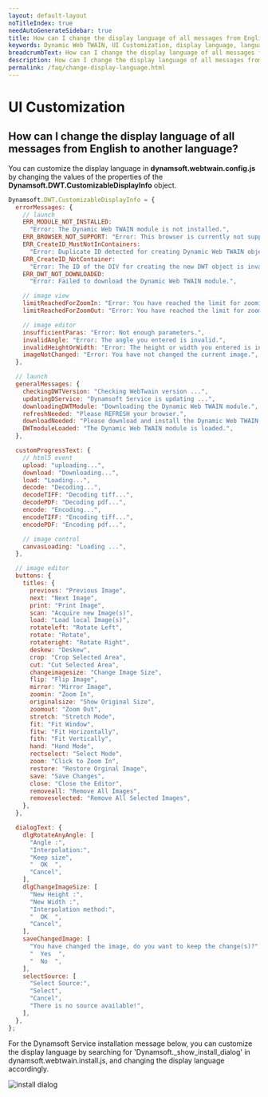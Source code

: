 ```yaml
---
layout: default-layout
noTitleIndex: true
needAutoGenerateSidebar: true
title: How can I change the display language of all messages from English to another language?
keywords: Dynamic Web TWAIN, UI Customization, display language, language
breadcrumbText: How can I change the display language of all messages from English to another language?
description: How can I change the display language of all messages from English to another language?
permalink: /faq/change-display-language.html
---
```


# UI Customization

## How can I change the display language of all messages from English to another language?

You can customize the display language in <strong>dynamsoft.webtwain.config.js</strong> by changing the values of the properties of the <strong>Dynamsoft.DWT.CustomizableDisplayInfo</strong> object.

```javascript
Dynamsoft.DWT.CustomizableDisplayInfo = {
  errorMessages: {
    // launch
    ERR_MODULE_NOT_INSTALLED:
      "Error: The Dynamic Web TWAIN module is not installed.",
    ERR_BROWSER_NOT_SUPPORT: "Error: This browser is currently not supported.",
    ERR_CreateID_MustNotInContainers:
      "Error: Duplicate ID detected for creating Dynamic Web TWAIN objects, please check and modify.",
    ERR_CreateID_NotContainer:
      "Error: The ID of the DIV for creating the new DWT object is invalid.",
    ERR_DWT_NOT_DOWNLOADED:
      "Error: Failed to download the Dynamic Web TWAIN module.",

    // image view
    limitReachedForZoomIn: "Error: You have reached the limit for zooming in",
    limitReachedForZoomOut: "Error: You have reached the limit for zooming out",

    // image editor
    insufficientParas: "Error: Not enough parameters.",
    invalidAngle: "Error: The angle you entered is invalid.",
    invalidHeightOrWidth: "Error: The height or width you entered is invalid.",
    imageNotChanged: "Error: You have not changed the current image.",
  },

  // launch
  generalMessages: {
    checkingDWTVersion: "Checking WebTwain version ...",
    updatingDService: "Dynamsoft Service is updating ...",
    downloadingDWTModule: "Downloading the Dynamic Web TWAIN module.",
    refreshNeeded: "Please REFRESH your browser.",
    downloadNeeded: "Please download and install the Dynamic Web TWAIN.",
    DWTmoduleLoaded: "The Dynamic Web TWAIN module is loaded.",
  },

  customProgressText: {
    // html5 event
    upload: "uploading...",
    download: "Downloading...",
    load: "Loading...",
    decode: "Decoding...",
    decodeTIFF: "Decoding tiff...",
    decodePDF: "Decoding pdf...",
    encode: "Encoding...",
    encodeTIFF: "Encoding tiff...",
    encodePDF: "Encoding pdf...",

    // image control
    canvasLoading: "Loading ...",
  },

  // image editor
  buttons: {
    titles: {
      previous: "Previous Image",
      next: "Next Image",
      print: "Print Image",
      scan: "Acquire new Image(s)",
      load: "Load local Image(s)",
      rotateleft: "Rotate Left",
      rotate: "Rotate",
      rotateright: "Rotate Right",
      deskew: "Deskew",
      crop: "Crop Selected Area",
      cut: "Cut Selected Area",
      changeimagesize: "Change Image Size",
      flip: "Flip Image",
      mirror: "Mirror Image",
      zoomin: "Zoom In",
      originalsize: "Show Original Size",
      zoomout: "Zoom Out",
      stretch: "Stretch Mode",
      fit: "Fit Window",
      fitw: "Fit Horizontally",
      fith: "Fit Vertically",
      hand: "Hand Mode",
      rectselect: "Select Mode",
      zoom: "Click to Zoom In",
      restore: "Restore Orginal Image",
      save: "Save Changes",
      close: "Close the Editor",
      removeall: "Remove All Images",
      removeselected: "Remove All Selected Images",
    },
  },

  dialogText: {
    dlgRotateAnyAngle: [
      "Angle :",
      "Interpolation:",
      "Keep size",
      "  OK  ",
      "Cancel",
    ],
    dlgChangeImageSize: [
      "New Height :",
      "New Width :",
      "Interpolation method:",
      "  OK  ",
      "Cancel",
    ],
    saveChangedImage: [
      "You have changed the image, do you want to keep the change(s)?",
      "  Yes  ",
      "  No  ",
    ],
    selectSource: [
      "Select Source:",
      "Select",
      "Cancel",
      "There is no source available!",
    ],
  },
};
```

For the Dynamsoft Service installation message below, you can customize the display language by searching for 'Dynamsoft._show_install_dialog' in dynamsoft.webtwain.install.js, and changing the display language accordingly.

![install dialog]({{site.assets}}imgs/install-dialog.png)
